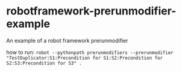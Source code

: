 # robotframework-prerunmodifier-example
An example of a robot framework prerunmodifier

how to run:
```robot --pythonpath prerunmodifiers --prerunmodifier "TestDuplicator:S1:Precondition for S1:S2:Precondition for S2:S3:Precondition for S3" .```